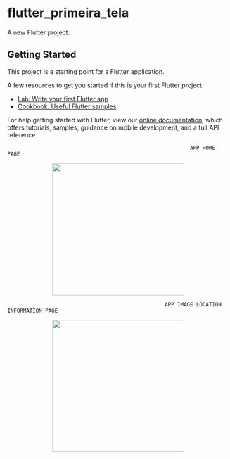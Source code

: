 # flutter_primeira_tela

A new Flutter project.

## Getting Started

This project is a starting point for a Flutter application.

A few resources to get you started if this is your first Flutter project:

- [Lab: Write your first Flutter app](https://flutter.dev/docs/get-started/codelab)
- [Cookbook: Useful Flutter samples](https://flutter.dev/docs/cookbook)

For help getting started with Flutter, view our
[online documentation](https://flutter.dev/docs), which offers tutorials,
samples, guidance on mobile development, and a full API reference.

          
                                                              APP HOME PAGE
  <div align="center">
<img src="https://user-images.githubusercontent.com/102036608/161277715-2c6e7a2e-6ef6-4730-9186-2185fb152cbc.jpeg" width="300px" />
</div>                                          
                
                
                                                      
                                                      APP IMAGE LOCATION INFORMATION PAGE
<div align="center">
<img src="https://user-images.githubusercontent.com/102036608/161280372-e240f996-b39d-4f24-aaf9-bb033210426c.jpeg" width="300px" />
</div>                                                                                                    

                                                          
